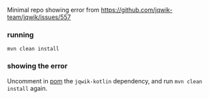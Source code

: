 Minimal repo showing error from https://github.com/jqwik-team/jqwik/issues/557

### running

```
mvn clean install
```

### showing the error

Uncomment in [pom](https://github.com/twentylemon/jqwik-kotlin-npe/blob/main/pom.xml#L41-L46) the `jqwik-kotlin` dependency, and run `mvn clean install` again.
